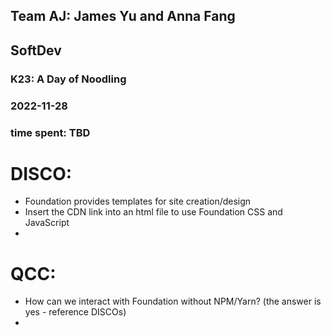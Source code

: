 ## Team AJ: James Yu and Anna Fang 

## SoftDev

### K23: A Day of Noodling
### 2022-11-28
### time spent: TBD 

# DISCO:
 * Foundation provides templates for site creation/design 
 * Insert the CDN link into an html file to use Foundation CSS and JavaScript
 * 

# QCC:
 * How can we interact with Foundation without NPM/Yarn? (the answer is yes - reference DISCOs)
 * 

 
